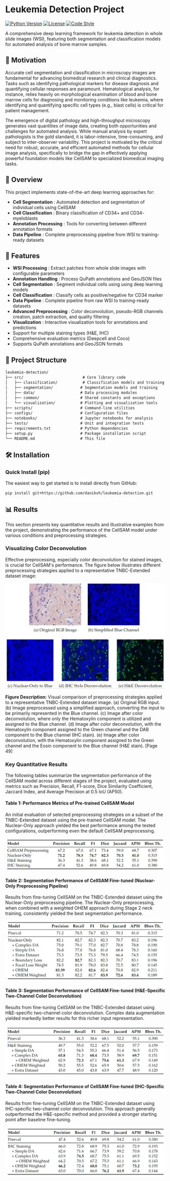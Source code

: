 # Leukemia Detection Project

[![Python Version](https://img.shields.io/badge/python-3.10+-blue.svg)](https://python.org/)
[![License](https://img.shields.io/badge/license-MIT-green.svg)](https://claude.ai/chat/LICENSE)
[![Code Style](https://img.shields.io/badge/code%20style-black-000000.svg)](https://github.com/psf/black)

A comprehensive deep learning framework for leukemia detection in whole slide images (WSI), featuring both segmentation and classification models for automated analysis of bone marrow samples.

## 🎯 Motivation

Accurate cell segmentation and classification in microscopy images are fundamental for advancing biomedical research and clinical diagnostics. Tasks such as identifying pathological markers for disease diagnosis and quantifying cellular responses are paramount. Hematological analysis, for instance, relies heavily on morphological examination of blood and bone marrow cells for diagnosing and monitoring conditions like leukemia, where identifying and quantifying specific cell types (e.g., blast cells) is critical for patient management.

The emergence of digital pathology and high-throughput microscopy generates vast quantities of image data, creating both opportunities and challenges for automated analysis. While manual analysis by expert pathologists is the gold standard, it is labor-intensive, time-consuming, and subject to inter-observer variability. This project is motivated by the critical need for robust, accurate, and efficient automated methods for cellular image analysis, specifically to bridge the gap in effectively applying powerful foundation models like CellSAM to specialized biomedical imaging tasks.

## 🔬 Overview

This project implements state-of-the-art deep learning approaches for:

* **Cell Segmentation** : Automated detection and segmentation of individual cells using CellSAM
* **Cell Classification** : Binary classification of CD34+ and CD34- myeloblasts
* **Annotation Processing** : Tools for converting between different annotation formats
* **Data Pipeline** : Complete preprocessing pipeline from WSI to training-ready datasets

## 🚀 Features

* **WSI Processing** : Extract patches from whole slide images with configurable parameters
* **Annotation Handling** : Process QuPath annotations and GeoJSON files
* **Cell Segmentation** : Segment individual cells using using deep learning models
* **Cell Classification** : Classify cells as positive/negative for CD34 marker
* **Data Pipeline** : Complete pipeline from raw WSI to training-ready datasets
* **Advanced Preprocessing** : Color deconvolution, pseudo-RGB channels creation, patch extraction, and quality filtering
* **Visualization** : Interactive visualization tools for annotations and predictions
* Support for multiple staining types (H&E, IHC)
* Comprehensive evaluation metrics (Deepcell and Coco)
* Supports QuPath annotations and GeoJSON formats

## 📁 Project Structure

```
leukemia-detection/
├── src/                          # Core library code
│   ├── classification/           # Classification models and training
│   ├── segmentation/            # Segmentation models and training
│   ├── data/                    # Data processing modules
│   ├── common/                  # Shared constants and exceptions
│   └── visualization/           # Plotting and visualization tools
├── scripts/                     # Command-line utilities
├── configs/                     # Configuration files
├── notebooks/                   # Jupyter notebooks for analysis
├── tests/                       # Unit and integration tests
├── requirements.txt             # Python dependencies
├── setup.py                     # Package installation script
└── README.md                    # This file
```

## 🛠️ Installation

### Quick Install (pip)

The easiest way to get started is to install directly from GitHub:

```bash
pip install git+https://github.com/danikvh/leukemia-detection.git
```

## 📊 Results

This section presents key quantitative results and illustrative examples from the project, demonstrating the performance of the CellSAM model under various conditions and preprocessing strategies.

### Visualizing Color Deconvolution

Effective preprocessing, especially color deconvolution for stained images, is crucial for CellSAM's performance. The figure below illustrates different preprocessing strategies applied to a representative TNBC-Extended dataset image:

![Project Logo](docs/images/color_deconvolution.png)

**Figure Description:** Visual comparison of preprocessing strategies applied to a representative TNBC-Extended dataset image. (a) Original RGB input. (b) Image preprocessed using a simplified approach, converting the input to be primarily represented in the Blue channel. (c) Image after color deconvolution, where only the Hematoxylin component is utilized and assigned to the Blue channel. (d) Image after color deconvolution, with the Hematoxylin component assigned to the Green channel and the DAB component to the Blue channel (IHC stain). (e) Image after color deconvolution, with the Hematoxylin component assigned to the Green channel and the Eosin component to the Blue channel (H&E stain). [Page 49]

### Key Quantitative Results

The following tables summarize the segmentation performance of the CellSAM model across different stages of the project, evaluated using metrics such as Precision, Recall, F1-score, Dice Similarity Coefficient, Jaccard Index, and Average Precision at 0.5 IoU (AP50).

#### Table 1: Performance Metrics of Pre-trained CellSAM Model

An initial evaluation of selected preprocessing strategies on a subset of the TNBC-Extended dataset using the pre-trained CellSAM model. The Nuclear-Only approach yielded the best performance among the tested configurations, outperforming even the default CellSAM preprocessing.

![img](docs/images/results_preeval.png)

#### Table 2: Segmentation Performance of CellSAM Fine-tuned (Nuclear-Only Preprocessing Pipeline)

Results from fine-tuning CellSAM on the TNBC-Extended dataset using the Nuclear-Only preprocessing pipeline. The Nuclear-Only preprocessing, when combined with a weighted OHEM approach during Stage 2 neck training, consistently yielded the best segmentation performance.

![img](docs/images/results_nuclearonly.png)

#### Table 3: Segmentation Performance of CellSAM Fine-tuned (H&E-Specific Two-Channel Color Deconvolution)

Results from fine-tuning CellSAM on the TNBC-Extended dataset using H&E-specific two-channel color deconvolution. Complex data augmentation yielded markedly better results for this richer input representation.

![](docs/images/results_ihc.png)

#### Table 4: Segmentation Performance of CellSAM Fine-tuned (IHC-Specific Two-Channel Color Deconvolution)

Results from fine-tuning CellSAM on the TNBC-Extended dataset using IHC-specific two-channel color deconvolution. This approach generally outperformed the H&E-specific method and provided a stronger starting point after baseline fine-tuning.

![](docs/images/results_he.png)
